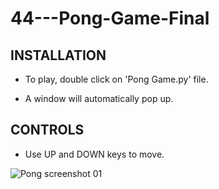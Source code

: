 # 44---Pong-Game-Final

INSTALLATION
------------

 * To play, double click on 'Pong Game.py' file.

 * A window will automatically pop up.


CONTROLS
--------

 * Use UP and DOWN keys to move.


![Pong screenshot 01](https://user-images.githubusercontent.com/83606701/132924434-1e84d260-94e8-422d-a730-007402ef73cd.JPG)
